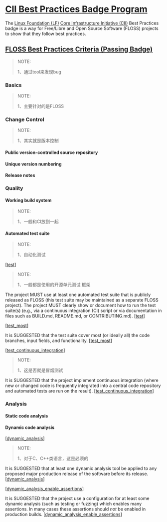 # [CII Best Practices Badge Program](https://bestpractices.coreinfrastructure.org/en)

The [Linux Foundation (LF)](https://www.linuxfoundation.org/) [Core Infrastructure Initiative (CII)](https://www.coreinfrastructure.org/) Best Practices badge is a way for Free/Libre and Open Source Software (FLOSS) projects to show that they follow best practices. 

## [FLOSS Best Practices Criteria (Passing Badge)](https://bestpractices.coreinfrastructure.org/en/criteria/0)

> NOTE: 
>
> 1、通过tool来发现bug



### Basics

> NOTE: 
>
> 1、主要针对的是FLOSS

### Change Control

> NOTE: 
>
> 1、其实就是版本控制

#### Public version-controlled source repository

#### Unique version numbering

#### Release notes



### Quality

#### Working build system

> NOTE: 
>
> 1、一般和CI放到一起



#### Automated test suite

> NOTE: 
>
> 1、自动化测试



[[test](https://bestpractices.coreinfrastructure.org/en/criteria/0#0.test)]

> NOTE: 
>
> 1、一般都是使用的开源单元测试 框架

The project MUST use at least one automated test suite that is publicly released as FLOSS (this test suite may be maintained as a separate FLOSS project). The project MUST clearly show or document how to run the test suite(s) (e.g., via a continuous integration (CI) script or via documentation in files such as BUILD.md, README.md, or CONTRIBUTING.md). [[test](https://bestpractices.coreinfrastructure.org/en/criteria/0#0.test)]

[[test_most](https://bestpractices.coreinfrastructure.org/en/criteria/0#0.test_most)]

It is SUGGESTED that the test suite cover most (or ideally all) the code branches, input fields, and functionality. [[test_most](https://bestpractices.coreinfrastructure.org/en/criteria/0#0.test_most)]

[[test_continuous_integration](https://bestpractices.coreinfrastructure.org/en/criteria/0#0.test_continuous_integration)]

> NOTE: 
>
> 1、这是否就是冒烟测试

It is SUGGESTED that the project implement continuous integration (where new or changed code is frequently integrated into a central code repository and automated tests are run on the result). [[test_continuous_integration](https://bestpractices.coreinfrastructure.org/en/criteria/0#0.test_continuous_integration)]



### Analysis

#### Static code analysis

#### Dynamic code analysis

[[dynamic_analysis](https://bestpractices.coreinfrastructure.org/en/criteria/0#0.dynamic_analysis)]

> NOTE: 
>
> 1、对于C、C++类语言，这是必须的

It is SUGGESTED that at least one dynamic analysis tool be applied to any proposed major production release of the software before its release. [[dynamic_analysis](https://bestpractices.coreinfrastructure.org/en/criteria/0#0.dynamic_analysis)]



[[dynamic_analysis_enable_assertions](https://bestpractices.coreinfrastructure.org/en/criteria/0#0.dynamic_analysis_enable_assertions)]

It is SUGGESTED that the project use a configuration for at least some dynamic analysis (such as testing or fuzzing) which enables many assertions. In many cases these assertions should *not* be enabled in production builds. [[dynamic_analysis_enable_assertions](https://bestpractices.coreinfrastructure.org/en/criteria/0#0.dynamic_analysis_enable_assertions)]